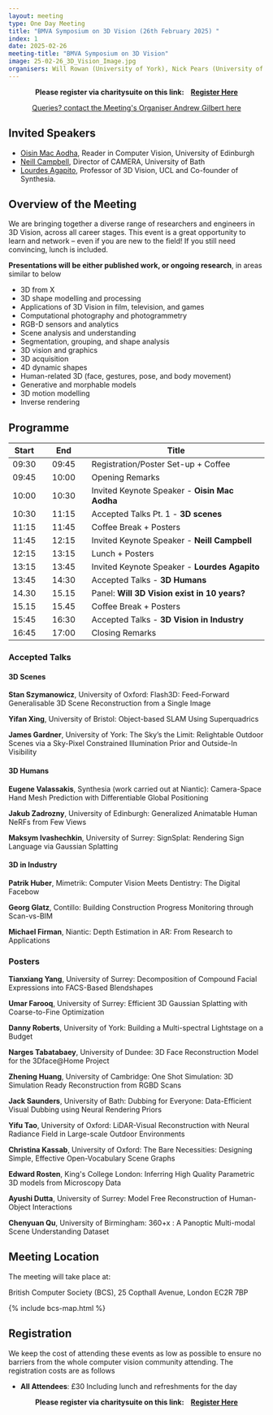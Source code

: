 ```yaml
---
layout: meeting
type: One Day Meeting
title: "BMVA Symposium on 3D Vision (26th February 2025) "
index: 1
date: 2025-02-26
meeting-title: "BMVA Symposium on 3D Vision"
image: 25-02-26_3D_Vision_Image.jpg
organisers: Will Rowan (University of York), Nick Pears (University of York)
---
```


<div class="alert mt-3 alert-info" style="text-align:center;">
<span><strong>Please register via charitysuite on this link: &nbsp;&nbsp;
<a class="btn btn-warning" role="button" href="https://bmva.charitysuite.com/events/6z0pfosc">Register Here</a></strong></span>
</div>

<p style="text-align: center;">
<a class="btn btn-info" role="button" href="mailto:a.gilbert@surrey.ac.uk">Queries? contact the Meeting's Organiser Andrew Gilbert here</a></p>

## Invited Speakers

* [Oisin Mac Aodha](https://homepages.inf.ed.ac.uk/omacaod/), Reader in Computer Vision, University of Edinburgh
* [Neill Campbell](https://ndfcampbell.org/), Director of CAMERA, University of Bath
* [Lourdes Agapito](https://profiles.ucl.ac.uk/40331-lourdes-de-agapito-vicente), Professor of 3D Vision, UCL and Co-founder of Synthesia.



## Overview of the Meeting

We are bringing together a diverse range of researchers and engineers in 3D Vision, across all career stages. This event is a great opportunity to learn and network – even if you are new to the field! If you still need convincing, lunch is included.

**Presentations will be either published work, or ongoing research**, in areas similar to below

* 3D from X
* 3D shape modelling and processing
* Applications of 3D Vision in film, television, and games
* Computational photography and photogrammetry
* RGB-D sensors and analytics
* Scene analysis and understanding
* Segmentation, grouping, and shape analysis
* 3D vision and graphics
* 3D acquisition
* 4D dynamic shapes
* Human-related 3D (face, gestures, pose, and body movement)
* Generative and morphable models
* 3D motion modelling
* Inverse rendering

## Programme

| Start 	|   	| End    	|   	| Title                                        	|
|-------	|---	|--------	|---	|----------------------------------------------	|
| 09:30 	|   	| 09:45  	|   	| Registration/Poster Set-up + Coffee                  	|
| 09:45 	|   	| 10:00  	|   	| Opening Remarks                              	|
| 10:00 	|   	| 10:30  	|   	| Invited Keynote Speaker - **Oisin Mac Aodha**              	|
| 10:30 	|   	| 11:15  	|   	| Accepted Talks Pt. 1 - **3D scenes**           	|
| 11:15 	|   	| 11:45  	|   	| Coffee Break + Posters                       	|
| 11:45 	|   	| 12:15  	|   	| Invited Keynote Speaker - **Neill Campbell**   	|                	 	
| 12:15 	|   	| 13:15  	|   	| Lunch + Posters      	|
| 13:15 	|   	| 13:45  	|   	| Invited Keynote Speaker - **Lourdes Agapito**  	|     
| 13:45 	|   	| 14:30  	|   	| Accepted Talks - **3D Humans**        	|  
| 14.30     |       | 15.15     |       | Panel: **Will 3D Vision exist in 10 years?** |
| 15.15     |       | 15.45     |       | Coffee Break + Posters                        |
| 15:45 	|   	| 16:30  	|   	| Accepted Talks - **3D Vision in Industry**|       	 
| 16:45 	|   	| 17:00  	|   	| Closing Remarks                              	|

### Accepted Talks

#### 3D Scenes

**Stan Szymanowicz**, University of Oxford: Flash3D: Feed-Forward Generalisable 3D Scene Reconstruction from a Single Image

**Yifan Xing**, University of Bristol: Object-based SLAM Using Superquadrics

**James Gardner**, University of York: The Sky’s the Limit: Relightable Outdoor Scenes via a Sky-Pixel Constrained Illumination Prior and Outside-In Visibility

#### 3D Humans

**Eugene Valassakis**, Synthesia (work carried out at Niantic): Camera-Space Hand Mesh Prediction with Differentiable Global Positioning

**Jakub Zadrozny**, University of Edinburgh: Generalized Animatable Human NeRFs from Few Views

**Maksym Ivashechkin**, University of Surrey: SignSplat: Rendering Sign Language via Gaussian Splatting

#### 3D in Industry

**Patrik Huber**, Mimetrik: Computer Vision Meets Dentistry: The Digital Facebow 

**Georg Glatz**, Contillo: Building Construction Progress Monitoring through Scan-vs-BIM

**Michael Firman**, Niantic: Depth Estimation in AR: From Research to Applications

### Posters

**Tianxiang Yang**, University of Surrey: Decomposition of Compound Facial Expressions into FACS-Based Blendshapes

**Umar Farooq**, University of Surrey: Efficient 3D Gaussian Splatting with Coarse-to-Fine Optimization

**Danny Roberts**, University of York: Building a Multi-spectral Lightstage on a Budget

**Narges Tabatabaey**, University of Dundee: 3D Face Reconstruction Model for the 3Dface@Home Project

**Zhening Huang**, University of Cambridge: One Shot Simulation: 3D Simulation Ready Reconstruction from RGBD Scans

**Jack Saunders**, University of Bath: Dubbing for Everyone: Data-Efficient Visual Dubbing using Neural Rendering Priors

**Yifu Tao**, University of Oxford: LiDAR-Visual Reconstruction with Neural Radiance Field in Large-scale Outdoor Environments

**Christina Kassab**, University of Oxford: The Bare Necessities: Designing Simple, Effective Open-Vocabulary Scene Graphs

**Edward Rosten**, King's College London: Inferring High Quality Parametric 3D models from Microscopy Data

**Ayushi Dutta**, University of Surrey: Model Free Reconstruction of Human-Object Interactions

**Chenyuan Qu**, University of Birmingham: 360+x : A Panoptic Multi-modal Scene Understanding Dataset  

## Meeting Location

The meeting will take place at:

British Computer Society (BCS), 25 Copthall Avenue, London EC2R 7BP

{% include bcs-map.html %}

## Registration

We keep the cost of attending these events as low as possible to ensure no barriers from the whole computer vision community attending. 
The registration costs are as follows 
- **All Attendees**:  £30
Including lunch and refreshments for the day


<div class="alert mt-3 alert-info" style="text-align:center;">
<span><strong>Please register via charitysuite on this link: &nbsp;&nbsp;
<a class="btn btn-warning" role="button" href="https://bmva.charitysuite.com/events/6z0pfosc">Register Here</a></strong></span>
</div>




